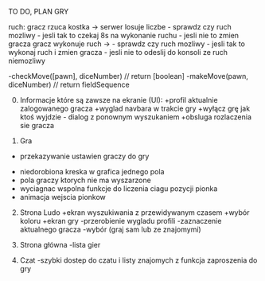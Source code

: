 TO DO, PLAN GRY

ruch:
gracz rzuca kostka -> serwer losuje liczbe
	- sprawdz czy ruch mozliwy
	- jesli tak to czekaj 8s na wykonanie ruchu
	- jesli nie to zmien gracza
gracz wykonuje ruch ->
	- sprawdz czy ruch mozliwy
	- jesli tak to wykonaj ruch i zmien gracza
	- jesli nie to odeslij do konsoli ze ruch niemozliwy

-checkMove([pawn], diceNumber) // return [boolean]
-makeMove(pawn, diceNumber) // return fieldSequence

0) Informacje które są zawsze na ekranie (UI):
+profil aktualnie zalogowanego gracza
+wyglad navbara w trakcie gry
+wyłącz grę jak ktoś wyjdzie - dialog z ponownym wyszukaniem
+obsluga rozlaczenia sie gracza

1) Gra
+ przekazywanie ustawien graczy do gry
- niedorobiona kreska w grafica jednego pola
- pola graczy ktorych nie ma wyszarzone
- wyciagnac wspolna funkcje do liczenia ciagu pozycji pionka
- animacja wejscia pionkow

2) Strona Ludo
+ekran wyszukiwania z przewidywanym czasem
+wybór koloru
+ekran gry
-przerobienie wygladu profili
-zaznaczenie aktualnego gracza
-wybór (graj sam lub ze znajomymi)

3) Strona główna
-lista gier

4) Czat
-szybki dostep do czatu i listy znajomych z funkcja zaproszenia do gry
